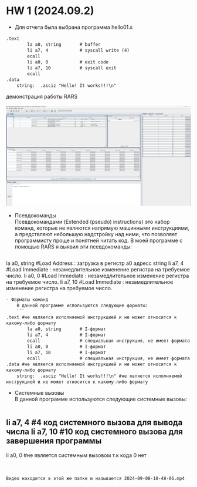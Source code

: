 # HW 1 (2024.09.2)   
   
- Для отчета была выбрана программа hello01.s   
   
```
.text
        la a0, string       # buffer
        li a7, 4            # syscall write (4)
        ecall
        li a0, 0            # exit code
        li a7, 10           # syscall exit
        ecall
.data
    string:  .asciz "Hello! It works!!!\n"
```
демонстрация работы RARS   
  ![image.png](files/image.png)    
   
- Псевдокоманды   
    Псевдокомандами (Extended (pseudo) instructions) это набор команд, которые не являются напрямую машинными инструкциями, а предствляют небольшую надстройку над ними, что позволяет программисту проще и понятней читать код. В моей программе с помощью RARS я выявил эти псевдокоманды:
   
    ```
la a0, string #Load Address : загрузка в регистр a0 адресс string
li a7, 4 #Load Immediate : незамедлительное изменение регистра на требуемое число.
li a0, 0 #Load Immediate : незамедлительное изменение регистра на требуемое число.
li a7, 10 #Load Immediate : незамедлительное изменение регистра на требуемое число.    
```
- Форматы команд   
    В данной программе используются следующие форматы:   
    ```
.text #не является исполняемой инструкцией и не может относится к какому-либо формату
        la a0, string       # I-формат
        li a7, 4            # I-формат
        ecall               # специальная инструкция, не имеет формата
        li a0, 0            # I-формат
        li a7, 10           # I-формат
        ecall               # специальная инструкция, не имеет формата
.data #не является исполняемой инструкцией и не может относится к какому-либо формату
    string:  .asciz "Hello! It works!!!\n" #не является исполняемой инструкцией и не может относится к какому-либо формату
```
- Системные вызовы   
    В данной программе используются следующие системные вызовы:   
    ```
li a7, 4 #4 код системного вызова для вывода числа
li a7, 10 #10 код системного вызова для завершения программы
----------------------------------------------------------------------------------
li a0, 0 #не является системным вызовом т.к кода 0 нет

```
   
   
Видео находится в этой же папке и называется 2024-09-08-10-48-06.mp4
